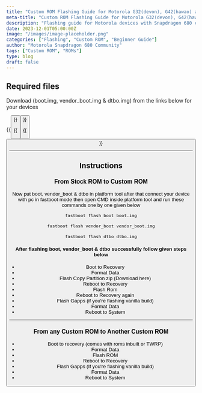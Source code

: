 ```yaml
---
title: "Custom ROM Flashing Guide for Motorola G32(devon), G42(hawao) and G52(rhode)"
meta-title: "Custom ROM Flashing Guide for Motorola G32(devon), G42(hawao) and G52(rhode)"
description: "Flashing guide for Motorola devices with Snapdragon 680 chipset like G32(codename devon), G42(codename hawao) and G52(codename rhode)"
date: 2023-12-01T05:00:00Z
image: "/images/image-placeholder.png"
categories: ["Flashing", "Custom ROM", "Beginner Guide"]
author: "Motorola Snapdragon 680 Community"
tags: ["Custom ROM", "ROMs"]
type: blog
draft: false
---
```


[//]: # (TODO: Make it more detailed for noobs)
[//]: # (TODO: Embed Youtube Tutorial)

## Required files

Download (boot.img, vendor_boot.img & dtbo.img) from the links below for your devices

{{<button label="Devon (Moto G32)" link="https://t.me/sdm680_moto/50929" style="hollow">}}

{{<button label="Hawao (Moto G42)" link="https://t.me/motog52custom/20">}}

{{<button label="Rhode (Moto G52)" link="https://t.me/g52com/38442/71520">}}

<hr>

## Instructions

### From Stock ROM to Custom ROM

Now put boot, vendor_boot & dtbo in platform tool after that connect your device with pc in fastboot mode then open CMD inside platform tool and run these commands one by one given below

```bash
fastboot flash boot boot.img

fastboot flash vendor_boot vendor_boot.img

fastboot flash dtbo dtbo.img
```

#### After flashing boot, vendor_boot & dtbo successfully follow given steps below

- Boot to Recovery
- Format Data
- Flash Copy Partition zip (Download here)
- Reboot to Recovery 
- Flash Rom
- Reboot to Recovery again 
- Flash Gapps (if you're flashing vanilla build)
- Format Data 
- Reboot to System 

<hr>

### From any Custom ROM to Another Custom ROM

- Boot to recovery (comes with roms inbuilt or TWRP)
- Format Data
- Flash ROM
- Reboot to Recovery 
- Flash Gapps (If you're flashing vanilla build)
- Format Data
- Reboot to System